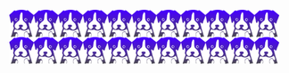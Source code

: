 <img align="center" src="/media/depup.svg" alt="depup logo" width="44"><img align="center" src="/media/depup.svg" alt="depup logo" width="44"><img align="center" src="/media/depup.svg" alt="depup logo" width="44"><img align="center" src="/media/depup.svg" alt="depup logo" width="44"><img align="center" src="/media/depup.svg" alt="depup logo" width="44"><img align="center" src="/media/depup.svg" alt="depup logo" width="44"><img align="center" src="/media/depup.svg" alt="depup logo" width="44"><img align="center" src="/media/depup.svg" alt="depup logo" width="44"><img align="center" src="/media/depup.svg" alt="depup logo" width="44"><img align="center" src="/media/depup.svg" alt="depup logo" width="44"><img align="center" src="/media/depup.svg" alt="depup logo" width="44"><img align="center" src="/media/depup.svg" alt="depup logo" width="44"><img align="center" src="/media/depup.svg" alt="depup logo" width="44"><img align="center" src="/media/depup.svg" alt="depup logo" width="44"><img align="center" src="/media/depup.svg" alt="depup logo" width="44"><img align="center" src="/media/depup.svg" alt="depup logo" width="44"><img align="center" src="/media/depup.svg" alt="depup logo" width="44"><img align="center" src="/media/depup.svg" alt="depup logo" width="44"><img align="center" src="/media/depup.svg" alt="depup logo" width="44"><img align="center" src="/media/depup.svg" alt="depup logo" width="44"><img align="center" src="/media/depup.svg" alt="depup logo" width="44"><img align="center" src="/media/depup.svg" alt="depup logo" width="44">

